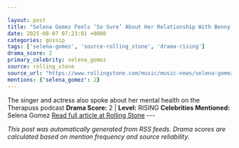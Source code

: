 ```yaml
---

layout: post
title: "Selena Gomez Feels ‘So Sure’ About Her Relationship With Benny Blanco"
date: 2025-08-07 07:23:01 +0000
categories: gossip
tags: ['selena-gomez', 'source-rolling_stone', 'drama-rising']
drama_score: 2
primary_celebrity: selena_gomez
source: rolling_stone
source_url: "https://www.rollingstone.com/music/music-news/selena-gomez-benny-blanco-relationship-therapuss-interview-1235402608/"
mentions: {'selena_gomez': 2}
---
```


The singer and actress also spoke about her mental health on the Therapuss podcast **Drama Score:** 2 | **Level:** RISING **Celebrities Mentioned:** Selena Gomez [Read full article at Rolling Stone](https://www.rollingstone.com/music/music-news/selena-gomez-benny-blanco-relationship-therapuss-interview-1235402608/) --- 

*This post was automatically generated from RSS feeds. Drama scores are calculated based on mention frequency and source reliability.*